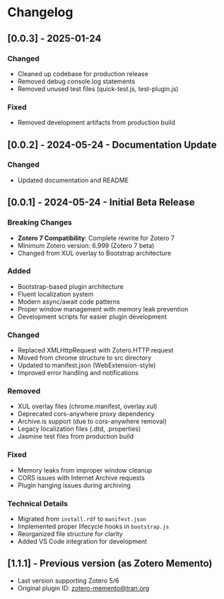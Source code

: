 # Changelog

## [0.0.3] - 2025-01-24

### Changed
- Cleaned up codebase for production release
- Removed debug console.log statements
- Removed unused test files (quick-test.js, test-plugin.js)

### Fixed
- Removed development artifacts from production build

## [0.0.2] - 2024-05-24 - Documentation Update

### Changed
- Updated documentation and README

## [0.0.1] - 2024-05-24 - Initial Beta Release

### Breaking Changes
- **Zotero 7 Compatibility**: Complete rewrite for Zotero 7
- Minimum Zotero version: 6.999 (Zotero 7 beta)
- Changed from XUL overlay to Bootstrap architecture

### Added
- Bootstrap-based plugin architecture
- Fluent localization system
- Modern async/await code patterns
- Proper window management with memory leak prevention
- Development scripts for easier plugin development

### Changed
- Replaced XMLHttpRequest with Zotero.HTTP.request
- Moved from chrome structure to src directory
- Updated to manifest.json (WebExtension-style)
- Improved error handling and notifications

### Removed
- XUL overlay files (chrome.manifest, overlay.xul)
- Deprecated cors-anywhere proxy dependency
- Archive.is support (due to cors-anywhere removal)
- Legacy localization files (.dtd, .properties)
- Jasmine test files from production build

### Fixed
- Memory leaks from improper window cleanup
- CORS issues with Internet Archive requests
- Plugin hanging issues during archiving

### Technical Details
- Migrated from `install.rdf` to `manifest.json`
- Implemented proper lifecycle hooks in `bootstrap.js`
- Reorganized file structure for clarity
- Added VS Code integration for development

## [1.1.1] - Previous version (as Zotero Memento)
- Last version supporting Zotero 5/6
- Original plugin ID: zotero-memento@tran.org